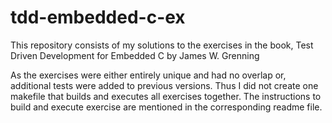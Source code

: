 # tdd-embedded-c-ex
This repository consists of my solutions to the exercises in the book, Test Driven Development for Embedded C by James W. Grenning

As the exercises were either entirely unique and had no overlap or, additional tests were added to previous versions. Thus I did not create one makefile that builds and executes all exercises together. The instructions to build and execute exercise are mentioned in the corresponding readme file.
